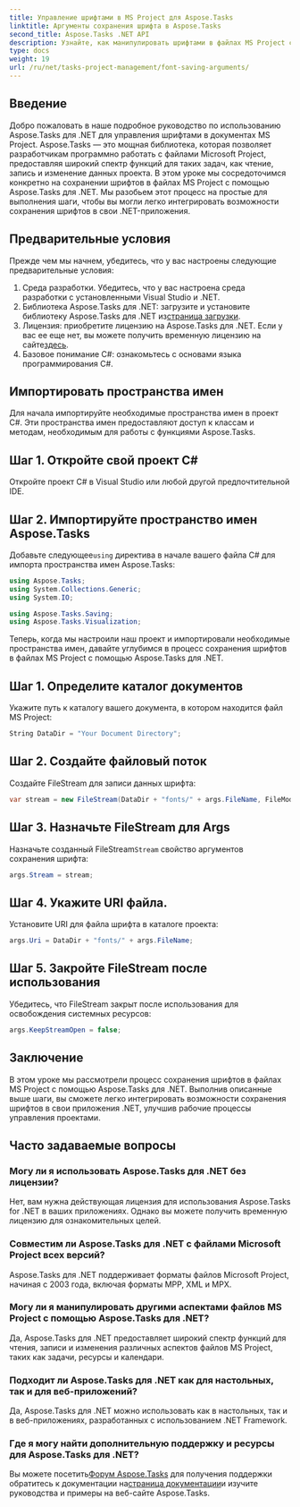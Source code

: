 ```yaml
---
title: Управление шрифтами в MS Project для Aspose.Tasks
linktitle: Аргументы сохранения шрифта в Aspose.Tasks
second_title: Aspose.Tasks .NET API
description: Узнайте, как манипулировать шрифтами в файлах MS Project с помощью Aspose.Tasks для .NET. Пошаговое руководство для разработчиков.
type: docs
weight: 19
url: /ru/net/tasks-project-management/font-saving-arguments/
---
```

## Введение
Добро пожаловать в наше подробное руководство по использованию Aspose.Tasks для .NET для управления шрифтами в документах MS Project. Aspose.Tasks — это мощная библиотека, которая позволяет разработчикам программно работать с файлами Microsoft Project, предоставляя широкий спектр функций для таких задач, как чтение, запись и изменение данных проекта.
В этом уроке мы сосредоточимся конкретно на сохранении шрифтов в файлах MS Project с помощью Aspose.Tasks для .NET. Мы разобьем этот процесс на простые для выполнения шаги, чтобы вы могли легко интегрировать возможности сохранения шрифтов в свои .NET-приложения.
## Предварительные условия
Прежде чем мы начнем, убедитесь, что у вас настроены следующие предварительные условия:
1. Среда разработки. Убедитесь, что у вас настроена среда разработки с установленными Visual Studio и .NET.
2.  Библиотека Aspose.Tasks для .NET: загрузите и установите библиотеку Aspose.Tasks для .NET из[страница загрузки](https://releases.aspose.com/tasks/net/).
3.  Лицензия: приобретите лицензию на Aspose.Tasks для .NET. Если у вас ее еще нет, вы можете получить временную лицензию на сайте[здесь](https://purchase.aspose.com/temporary-license/).
4. Базовое понимание C#: ознакомьтесь с основами языка программирования C#.

## Импортировать пространства имен
Для начала импортируйте необходимые пространства имен в проект C#. Эти пространства имен предоставляют доступ к классам и методам, необходимым для работы с функциями Aspose.Tasks.
## Шаг 1. Откройте свой проект C#
Откройте проект C# в Visual Studio или любой другой предпочтительной IDE.
## Шаг 2. Импортируйте пространство имен Aspose.Tasks
 Добавьте следующее`using` директива в начале вашего файла C# для импорта пространства имен Aspose.Tasks:
```csharp
using Aspose.Tasks;
using System.Collections.Generic;
using System.IO;

using Aspose.Tasks.Saving;
using Aspose.Tasks.Visualization;
```

Теперь, когда мы настроили наш проект и импортировали необходимые пространства имен, давайте углубимся в процесс сохранения шрифтов в файлах MS Project с помощью Aspose.Tasks для .NET.
## Шаг 1. Определите каталог документов
Укажите путь к каталогу вашего документа, в котором находится файл MS Project:
```csharp
String DataDir = "Your Document Directory";
```
## Шаг 2. Создайте файловый поток
Создайте FileStream для записи данных шрифта:
```csharp
var stream = new FileStream(DataDir + "fonts/" + args.FileName, FileMode.Create);
```
## Шаг 3. Назначьте FileStream для Args
 Назначьте созданный FileStream`Stream` свойство аргументов сохранения шрифта:
```csharp
args.Stream = stream;
```
## Шаг 4. Укажите URI файла.
Установите URI для файла шрифта в каталоге проекта:
```csharp
args.Uri = DataDir + "fonts/" + args.FileName;
```
## Шаг 5. Закройте FileStream после использования
Убедитесь, что FileStream закрыт после использования для освобождения системных ресурсов:
```csharp
args.KeepStreamOpen = false;
```

## Заключение
В этом уроке мы рассмотрели процесс сохранения шрифтов в файлах MS Project с помощью Aspose.Tasks для .NET. Выполнив описанные выше шаги, вы сможете легко интегрировать возможности сохранения шрифтов в свои приложения .NET, улучшив рабочие процессы управления проектами.
## Часто задаваемые вопросы
### Могу ли я использовать Aspose.Tasks для .NET без лицензии?
Нет, вам нужна действующая лицензия для использования Aspose.Tasks for .NET в ваших приложениях. Однако вы можете получить временную лицензию для ознакомительных целей.
### Совместим ли Aspose.Tasks для .NET с файлами Microsoft Project всех версий?
Aspose.Tasks для .NET поддерживает форматы файлов Microsoft Project, начиная с 2003 года, включая форматы MPP, XML и MPX.
### Могу ли я манипулировать другими аспектами файлов MS Project с помощью Aspose.Tasks для .NET?
Да, Aspose.Tasks для .NET предоставляет широкий спектр функций для чтения, записи и изменения различных аспектов файлов MS Project, таких как задачи, ресурсы и календари.
### Подходит ли Aspose.Tasks для .NET как для настольных, так и для веб-приложений?
Да, Aspose.Tasks для .NET можно использовать как в настольных, так и в веб-приложениях, разработанных с использованием .NET Framework.
### Где я могу найти дополнительную поддержку и ресурсы для Aspose.Tasks для .NET?
 Вы можете посетить[Форум Aspose.Tasks](https://forum.aspose.com/c/tasks/15) для получения поддержки обратитесь к документации на[страница документации](https://reference.aspose.com/tasks/net/)и изучите руководства и примеры на веб-сайте Aspose.Tasks.